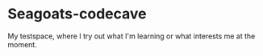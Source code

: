 # Seagoats-codecave
My testspace, where I try out what I'm learning or what interests me at the moment.
